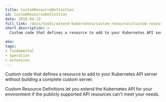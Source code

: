 ```yaml
---
title: CustomResourceDefinition
id: CustomResourceDefinition
date: 2018-04-12
full_link: /docs/tasks/extend-kubernetes/custom-resources/custom-resource-definitions/
short_description: >
  Custom code that defines a resource to add to your Kubernetes API server without building a complete custom server.

aka: 
tags:
- fundamental
- operation
- extension
---
```

 Custom code that defines a resource to add to your Kubernetes API server without building a complete custom server.

<!--more-->

Custom Resource Definitions let you extend the Kubernetes API for your environment if the publicly supported API resources can't meet your needs.
